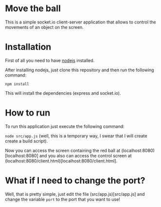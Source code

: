 Move the ball
=============

This is a simple socket.io client-server application that allows to control the movements of an object on the screen.

Installation
============

First of all you need to have [nodejs](https://github.com/joyent/node) installed.

After installing nodejs, just clone this repository and then run the following command:

```npm install```

This will install the dependencies (express and socket.io).

How to run
==========

To run this application just execute the following command:

```node src/app.js``` (well, this is a temporary way, I swear that I will create create a build script).

Now you can access the screen containing the red ball at (localhost:8080)[localhost:8080] and you also can access the control screen at (localhost:8080/client.html)[localhost:8080/client.html].

What if I need to change the port?
==================================

Well, that is pretty simple, just edit the file (src/app.js)[src/app.js] and change the variable ```port``` to the port that you want to use!
